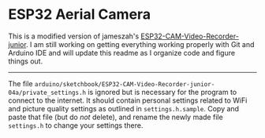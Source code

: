 # ESP32 Aerial Camera
This is a modified version of jameszah's [ESP32-CAM-Video-Recorder-junior](https://github.com/jameszah/ESP32-CAM-Video-Recorder-junior). I am still working on getting everything working properly with Git and Arduino IDE and will update this readme as I organize code and figure things out.
***
The file `arduino/sketchbook/ESP32-CAM-Video-Recorder-junior-04a/private_settings.h` is ignored but is necessary for the program to connect to the internet. It should contain personal settings related to WiFi and picture quality settings as outlined in `settings.h.sample`. Copy and paste that file (but do *not* delete), and rename the newly made file `settings.h` to change your settings there.
